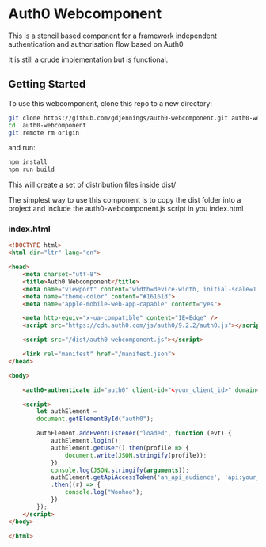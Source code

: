 # Auth0 Webcomponent

This is a stencil based component for a framework independent authentication and authorisation flow based on Auth0

It is still a crude implementation but is functional.

## Getting Started

To use this webcomponent, clone this repo to a new directory:

```bash
git clone https://github.com/gdjennings/auth0-webcomponent.git auth0-webcomponent
cd  auth0-webcomponent
git remote rm origin
```

and run:

```bash
npm install
npm run build
```

This will create a set of distribution files inside dist/

The simplest way to use this component is to copy the dist folder into a project and include the auth0-webcomponent.js script in you index.html

### index.html
```html
<!DOCTYPE html>
<html dir="ltr" lang="en">

<head>
	<meta charset="utf-8">
	<title>Auth0 Webcomponent</title>
	<meta name="viewport" content="width=device-width, initial-scale=1.0, minimum-scale=1.0, maximum-scale=5.0">
	<meta name="theme-color" content="#16161d">
	<meta name="apple-mobile-web-app-capable" content="yes">

	<meta http-equiv="x-ua-compatible" content="IE=Edge" />
	<script src="https://cdn.auth0.com/js/auth0/9.2.2/auth0.js"></script>

	<script src="/dist/auth0-webcomponent.js"></script>

	<link rel="manifest" href="/manifest.json">
</head>

<body>

	<auth0-authenticate id="auth0" client-id="<your_client_id>" domain="your_account.auth0.com"></auth0-authenticate>

	<script>
		let authElement = 
		document.getElementById("auth0");

		authElement.addEventListener("loaded", function (evt) {
			authElement.login();
			authElement.getUser().then(profile => {
				document.write(JSON.stringify(profile));
			})
			console.log(JSON.stringify(arguments));
			authElement.getApiAccessToken('an_api_audience', 'api:your_scope')
			.then((r) => {
				console.log("Woohoo");
			})
		});
	</script>
</body>

</html>
```
